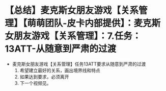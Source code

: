 # 【总结】麦克斯女朋友游戏【关系管理】【萌萌团队-皮卡内部提供】：麦克斯女朋友游戏【关系管理】：7.任务：13ATT-从随意到严肃的过渡

-   麦克斯女朋友游戏【关系管理】任务13ATT要求从随意到严肃的过渡
    1.  希望建立最好的关系，画出境界线和特点
    2.  如果达到要求，必须离开
    3.  下一个视频见。